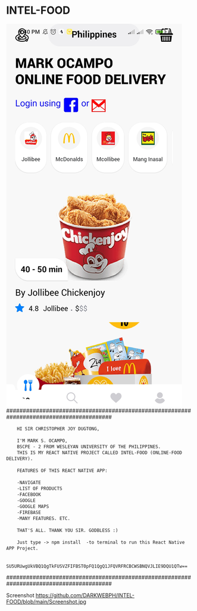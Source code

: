 # INTEL-FOOD
 <a href="https://github.com/DARKWEBPH/INTEL-FOOD"><img src="https://github.com/DARKWEBPH/INTEL-FOOD/blob/main/Screenshot.jpg" alt="INTEL FOOD"></a>
 ########################################################################################

        HI SIR CHRISTOPHER JOY DUGTONG,

        I'M MARK S. OCAMPO,
        BSCPE - 2 FROM WESLEYAN UNIVERSITY OF THE PHILIPPINES.
        THIS IS MY REACT NATIVE PROJECT CALLED INTEL-FOOD (ONLINE-FOOD DELIVERY).

        FEATURES OF THIS REACT NATIVE APP:

        -NAVIGATE
        -LIST OF PRODUCTS
        -FACEBOOK
        -GOOGLE
        -GOOGLE MAPS
        -FIREBASE
        -MANY FEATURES. ETC.

        THAT'S ALL. THANK YOU SIR. GODBLESS :)

        Just type -> npm install  -to terminal to run this React Native APP Project.

        SU5URUwgUkVBQ1QgTkFUSVZFIFBST0pFQ1QgQ1JFQVRFRCBCWSBNQVJLIE9DQU1QTw==

 ########################################################################################

Screenshot
https://github.com/DARKWEBPH/INTEL-FOOD/blob/main/Screenshot.jpg
